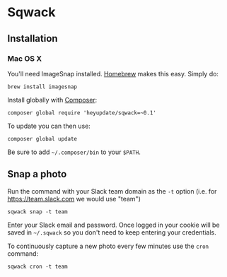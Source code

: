 # Sqwack

## Installation

### Mac OS X

You'll need ImageSnap installed. [Homebrew](http://mxcl.github.com/homebrew/)
makes this easy. Simply do:

    brew install imagesnap

Install globally with [Composer]([https://getcomposer.org/doc/03-cli.md#global]):

    composer global require 'heyupdate/sqwack=~0.1'

To update you can then use:

    composer global update

Be sure to add `~/.composer/bin` to your `$PATH`.

## Snap a photo

Run the command with your Slack team domain as the `-t` option
(i.e. for https://team.slack.com we would use "team")

    sqwack snap -t team

Enter your Slack email and password. Once logged in your cookie will be saved in `~/.sqwack` so you
don't need to keep entering your credentials.

To continuously capture a new photo every few minutes use the `cron` command:

    sqwack cron -t team
